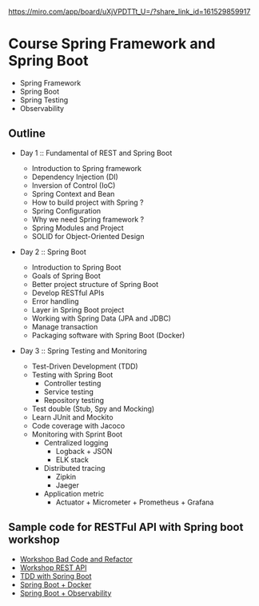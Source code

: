 https://miro.com/app/board/uXjVPDTTt_U=/?share_link_id=161529859917

# Course Spring Framework and Spring Boot 
* Spring Framework
* Spring Boot
* Spring Testing
* Observability

## Outline
* Day 1 :: Fundamental of REST and Spring Boot
  * Introduction to Spring framework
  * Dependency Injection (DI)
  * Inversion of Control (IoC)
  * Spring Context and Bean
  * How to build project with Spring ?
  * Spring Configuration
  * Why we need Spring framework ?
  * Spring Modules and Project
  * SOLID for Object-Oriented Design
  
* Day 2 :: Spring Boot
  * Introduction to Spring Boot
  * Goals of Spring Boot
  * Better project structure of Spring Boot
  * Develop RESTful APIs
  * Error handling
  * Layer in Spring Boot project
  * Working with Spring Data (JPA and JDBC)
  * Manage transaction
  * Packaging software with Spring Boot (Docker)

* Day 3 :: Spring Testing and Monitoring
  * Test-Driven Development (TDD)
  * Testing with Spring Boot
    * Controller testing
    * Service testing
    * Repository testing
  * Test double (Stub, Spy and Mocking)
  * Learn JUnit and Mockito
  * Code coverage with Jacoco
  * Monitoring with Sprint Boot
    * Centralized logging
      * Logback + JSON
      * ELK stack 
    * Distributed tracing
      * Zipkin
      * Jaeger 
    * Application metric 
      * Actuator + Micrometer + Prometheus + Grafana

## Sample code for RESTFul API with Spring boot workshop
* [Workshop Bad Code and Refactor](https://github.com/up1/workshop-advance-java-01/tree/main/workshop01)
* [Workshop REST API](https://github.com/up1/course-springboot-2022/wiki/Workshop-REST-API)
* [TDD with Spring Boot](https://github.com/up1/course-java-framework-with-springboot)
* [Spring Boot + Docker](https://github.com/up1/course-docker-java-spring-boot)
* [Spring Boot + Observability](https://github.com/up1/workshop-springboot-observability)


